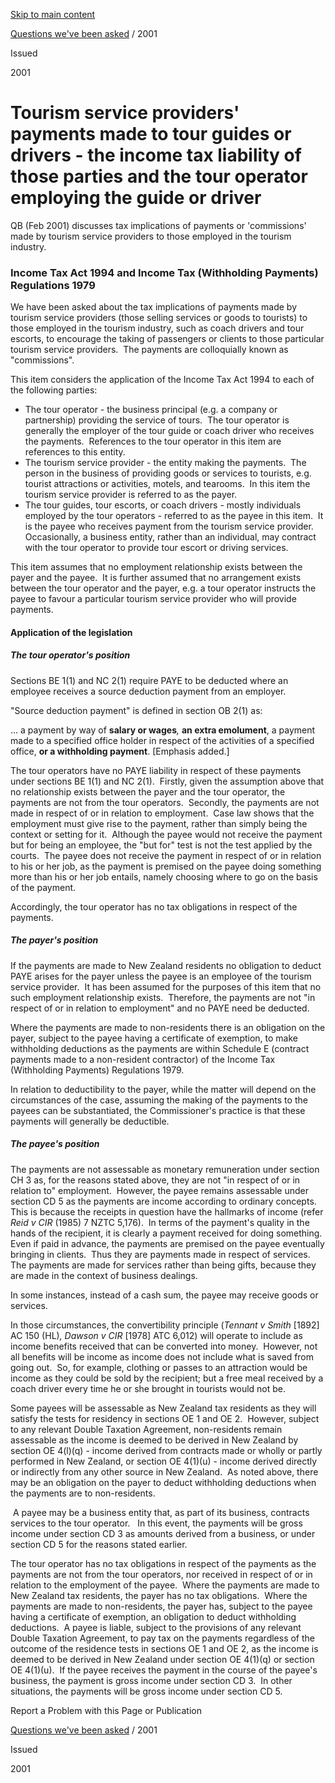 [Skip to main content](#main-content-tt)

[Questions we've been asked](/publications#f-ttTypeFacet=Questions%20we've%20been%20asked&sort=%40irscttissuedatetime%20descending&numberOfResults=25)
 / 2001

Issued

2001

Tourism service providers' payments made to tour guides or drivers - the income tax liability of those parties and the tour operator employing the guide or driver
==================================================================================================================================================================

QB (Feb 2001) discusses tax implications of payments or 'commissions' made by tourism service providers to those employed in the tourism industry.

### Income Tax Act 1994 and Income Tax (Withholding Payments) Regulations 1979

We have been asked about the tax implications of payments made by tourism service providers (those selling services or goods to tourists) to those employed in the tourism industry, such as coach drivers and tour escorts, to encourage the taking of passengers or clients to those particular tourism service providers.  The payments are colloquially known as "commissions". 

This item considers the application of the Income Tax Act 1994 to each of the following parties:

*   The tour operator - the business principal (e.g. a company or partnership) providing the service of tours.  The tour operator is generally the employer of the tour guide or coach driver who receives the payments.  References to the tour operator in this item are references to this entity.
*   The tourism service provider - the entity making the payments.  The person in the business of providing goods or services to tourists, e.g. tourist attractions or activities, motels, and tearooms.  In this item the tourism service provider is referred to as the payer.
*   The tour guides, tour escorts, or coach drivers - mostly individuals employed by the tour operators - referred to as the payee in this item.  It is the payee who receives payment from the tourism service provider.  Occasionally, a business entity, rather than an individual, may contract with the tour operator to provide tour escort or driving services. 

This item assumes that no employment relationship exists between the payer and the payee.  It is further assumed that no arrangement exists between the tour operator and the payer, e.g. a tour operator instructs the payee to favour a particular tourism service provider who will provide payments.

#### Application of the legislation

##### The tour operator's position

Sections BE 1(1) and NC 2(1) require PAYE to be deducted where an employee receives a source deduction payment from an employer.

"Source deduction payment" is defined in section OB 2(1) as:

... a payment by way of **salary or wages**_,_ **an extra emolument**, a payment made to a specified office holder in respect of the activities of a specified office, **or a withholding payment**. \[Emphasis added.\]

The tour operators have no PAYE liability in respect of these payments under sections BE 1(1) and NC 2(1).  Firstly, given the assumption above that no relationship exists between the payer and the tour operator, the payments are not from the tour operators.  Secondly, the payments are not made in respect of or in relation to employment.  Case law shows that the employment must give rise to the payment, rather than simply being the context or setting for it.  Although the payee would not receive the payment but for being an employee, the "but for" test is not the test applied by the courts.  The payee does not receive the payment in respect of or in relation to his or her job, as the payment is premised on the payee doing something more than his or her job entails, namely choosing where to go on the basis of the payment.

Accordingly, the tour operator has no tax obligations in respect of the payments.

##### The payer's position

If the payments are made to New Zealand residents no obligation to deduct PAYE arises for the payer unless the payee is an employee of the tourism service provider.  It has been assumed for the purposes of this item that no such employment relationship exists.  Therefore, the payments are not "in respect of or in relation to employment" and no PAYE need be deducted.

Where the payments are made to non-residents there is an obligation on the payer, subject to the payee having a certificate of exemption, to make withholding deductions as the payments are within Schedule E (contract payments made to a non-resident contractor) of the Income Tax (Withholding Payments) Regulations 1979.

In relation to deductibility to the payer, while the matter will depend on the circumstances of the case, assuming the making of the payments to the payees can be substantiated, the Commissioner's practice is that these payments will generally be deductible.

##### The payee's position

The payments are not assessable as monetary remuneration under section CH 3 as, for the reasons stated above, they are not "in respect of or in relation to" employment.  However, the payee remains assessable under section CD 5 as the payments are income according to ordinary concepts.  This is because the receipts in question have the hallmarks of income (refer _Reid v CIR_ (1985) 7 NZTC 5,176).  In terms of the payment's quality in the hands of the recipient, it is clearly a payment received for doing something.  Even if paid in advance, the payments are premised on the payee eventually bringing in clients.  Thus they are payments made in respect of services.  The payments are made for services rather than being gifts, because they are made in the context of business dealings. 

In some instances, instead of a cash sum, the payee may receive goods or services.

In those circumstances, the convertibility principle (_Tennant v Smith_ \[1892\] AC 150 (HL)_, Dawson v CIR_ \[1978\] ATC 6,012) will operate to include as income benefits received that can be converted into money.  However, not all benefits will be income as income does not include what is saved from going out.  So, for example, clothing or passes to an attraction would be income as they could be sold by the recipient; but a free meal received by a coach driver every time he or she brought in tourists would not be.

Some payees will be assessable as New Zealand tax residents as they will satisfy the tests for residency in sections OE 1 and OE 2.  However, subject to any relevant Double Taxation Agreement, non-residents remain assessable as the income is deemed to be derived in New Zealand by section OE 4(l)(q) - income derived from contracts made or wholly or partly performed in New Zealand, or section OE 4(1)(u) - income derived directly or indirectly from any other source in New Zealand.  As noted above, there may be an obligation on the payer to deduct withholding deductions when the payments are to non-residents.

 A payee may be a business entity that, as part of its business, contracts services to the tour operator.   In this event, the payments will be gross income under section CD 3 as amounts derived from a business, or under section CD 5 for the reasons stated earlier. 

The tour operator has no tax obligations in respect of the payments as the payments are not from the tour operators, nor received in respect of or in relation to the employment of the payee.  Where the payments are made to New Zealand tax residents, the payer has no tax obligations.  Where the payments are made to non-residents, the payer has, subject to the payee having a certificate of exemption, an obligation to deduct withholding deductions.  A payee is liable, subject to the provisions of any relevant Double Taxation Agreement, to pay tax on the payments regardless of the outcome of the residence tests in sections OE 1 and OE 2, as the income is deemed to be derived in New Zealand under section OE 4(1)(q) or section OE 4(1)(u).  If the payee receives the payment in the course of the payee's business, the payment is gross income under section CD 3.  In other situations, the payments will be gross income under section CD 5.

Report a Problem with this Page or Publication

[Questions we've been asked](/publications#f-ttTypeFacet=Questions%20we've%20been%20asked&sort=%40irscttissuedatetime%20descending&numberOfResults=25)
 / 2001

Issued

2001